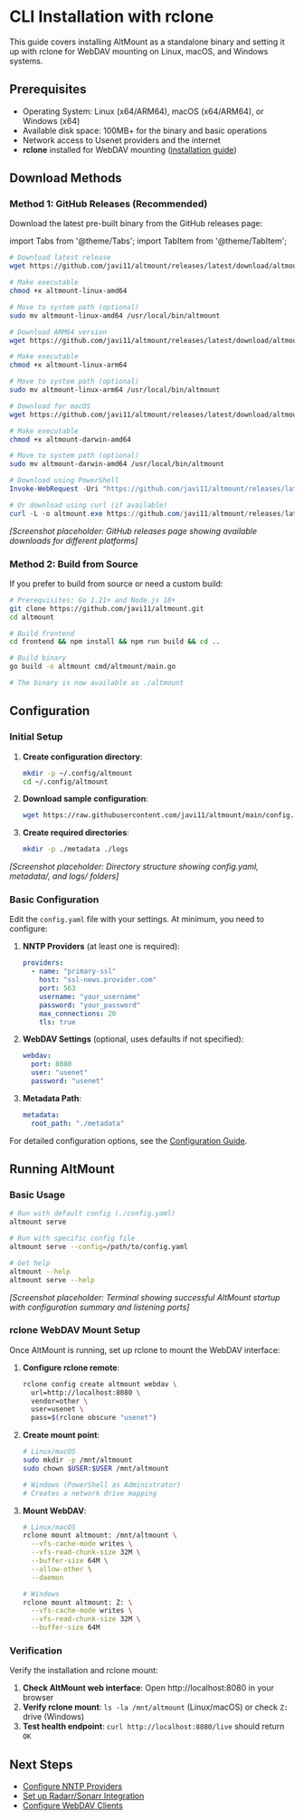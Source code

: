 # CLI Installation with rclone

This guide covers installing AltMount as a standalone binary and setting it up with rclone for WebDAV mounting on Linux, macOS, and Windows systems.

## Prerequisites

- Operating System: Linux (x64/ARM64), macOS (x64/ARM64), or Windows (x64)
- Available disk space: 100MB+ for the binary and basic operations
- Network access to Usenet providers and the internet
- **rclone** installed for WebDAV mounting ([installation guide](https://rclone.org/install/))

## Download Methods

### Method 1: GitHub Releases (Recommended)

Download the latest pre-built binary from the GitHub releases page:

import Tabs from '@theme/Tabs';
import TabItem from '@theme/TabItem';

<Tabs>
  <TabItem value="linux" label="Linux x64" default>

```bash
# Download latest release
wget https://github.com/javi11/altmount/releases/latest/download/altmount-linux-amd64

# Make executable
chmod +x altmount-linux-amd64

# Move to system path (optional)
sudo mv altmount-linux-amd64 /usr/local/bin/altmount
```

  </TabItem>
  <TabItem value="linux-arm" label="Linux ARM64">

```bash
# Download ARM64 version
wget https://github.com/javi11/altmount/releases/latest/download/altmount-linux-arm64

# Make executable
chmod +x altmount-linux-arm64

# Move to system path (optional)
sudo mv altmount-linux-arm64 /usr/local/bin/altmount
```

  </TabItem>
  <TabItem value="macos" label="macOS">

```bash
# Download for macOS
wget https://github.com/javi11/altmount/releases/latest/download/altmount-darwin-amd64

# Make executable
chmod +x altmount-darwin-amd64

# Move to system path (optional)
sudo mv altmount-darwin-amd64 /usr/local/bin/altmount
```

  </TabItem>
  <TabItem value="windows" label="Windows">

```powershell
# Download using PowerShell
Invoke-WebRequest -Uri "https://github.com/javi11/altmount/releases/latest/download/altmount-windows-amd64.exe" -OutFile "altmount.exe"

# Or download using curl (if available)
curl -L -o altmount.exe https://github.com/javi11/altmount/releases/latest/download/altmount-windows-amd64.exe
```

  </TabItem>
</Tabs>

_[Screenshot placeholder: GitHub releases page showing available downloads for different platforms]_

### Method 2: Build from Source

If you prefer to build from source or need a custom build:

```bash
# Prerequisites: Go 1.21+ and Node.js 18+
git clone https://github.com/javi11/altmount.git
cd altmount

# Build frontend
cd frontend && npm install && npm run build && cd ..

# Build binary
go build -o altmount cmd/altmount/main.go

# The binary is now available as ./altmount
```

## Configuration

### Initial Setup

1. **Create configuration directory**:

   ```bash
   mkdir -p ~/.config/altmount
   cd ~/.config/altmount
   ```

2. **Download sample configuration**:

   ```bash
   wget https://raw.githubusercontent.com/javi11/altmount/main/config.sample.yaml -O config.yaml
   ```

3. **Create required directories**:
   ```bash
   mkdir -p ./metadata ./logs
   ```

_[Screenshot placeholder: Directory structure showing config.yaml, metadata/, and logs/ folders]_

### Basic Configuration

Edit the `config.yaml` file with your settings. At minimum, you need to configure:

1. **NNTP Providers** (at least one is required):

   ```yaml
   providers:
     - name: "primary-ssl"
       host: "ssl-news.provider.com"
       port: 563
       username: "your_username"
       password: "your_password"
       max_connections: 20
       tls: true
   ```

2. **WebDAV Settings** (optional, uses defaults if not specified):

   ```yaml
   webdav:
     port: 8080
     user: "usenet"
     password: "usenet"
   ```

3. **Metadata Path**:
   ```yaml
   metadata:
     root_path: "./metadata"
   ```

For detailed configuration options, see the [Configuration Guide](../configuration/basic.md).

## Running AltMount

### Basic Usage

```bash
# Run with default config (./config.yaml)
altmount serve

# Run with specific config file
altmount serve --config=/path/to/config.yaml

# Get help
altmount --help
altmount serve --help
```

_[Screenshot placeholder: Terminal showing successful AltMount startup with configuration summary and listening ports]_

### rclone WebDAV Mount Setup

Once AltMount is running, set up rclone to mount the WebDAV interface:

1. **Configure rclone remote**:

   ```bash
   rclone config create altmount webdav \
     url=http://localhost:8080 \
     vendor=other \
     user=usenet \
     pass=$(rclone obscure "usenet")
   ```

2. **Create mount point**:

   ```bash
   # Linux/macOS
   sudo mkdir -p /mnt/altmount
   sudo chown $USER:$USER /mnt/altmount

   # Windows (PowerShell as Administrator)
   # Creates a network drive mapping
   ```

3. **Mount WebDAV**:

   ```bash
   # Linux/macOS
   rclone mount altmount: /mnt/altmount \
     --vfs-cache-mode writes \
     --vfs-read-chunk-size 32M \
     --buffer-size 64M \
     --allow-other \
     --daemon

   # Windows
   rclone mount altmount: Z: \
     --vfs-cache-mode writes \
     --vfs-read-chunk-size 32M \
     --buffer-size 64M
   ```

### Verification

Verify the installation and rclone mount:

1. **Check AltMount web interface**: Open http://localhost:8080 in your browser
2. **Verify rclone mount**: `ls -la /mnt/altmount` (Linux/macOS) or check `Z:` drive (Windows)
3. **Test health endpoint**: `curl http://localhost:8080/live` should return `OK`

## Next Steps

- [Configure NNTP Providers](../configuration/providers.md)
- [Set up Radarr/Sonarr Integration](../configuration/integration.md)
- [Configure WebDAV Clients](../usage/webdav-clients.md)
